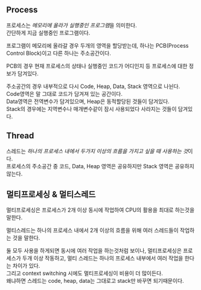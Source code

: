 ## Process

프로세스는 *메모리에 올라가 실행중인 프로그램*을 의미한다.<br>
간단하게 지금 실행중인 프로그램이다.

프로그램이 메모리에 올라갈 경우 두개의 영역을 할당받는데, 하나는 PCB(Process Control Block)이고 다른 하나는 주소공간이다.

PCB의 경우 현재 프로세스의 상태나 실행중인 코드가 어디인지 등 프로세스에 대한 정보가 담겨있다.

주소공간의 경우 내부적으로 다시 Code, Heap, Data, Stack 영역으로 나뉜다.<br>
Code영역은 말 그대로 코드가 담겨져 있는 공간이다.<br>
Data영역은 전역변수가 담겨있으며, Heap은 동적할당된 것들이 담겨있다.<br>
Stack의 경우에는 지역변수나 매개변수같이 잠시 사용되었다 사라지는 것들이 담겨있다.

## Thread

스레드는 *하나의 프로세스 내에서 두가지 이상의 흐름을 가지고 싶을 때 사용하는 것*이다.<br>
프로세스의 주소공간 중 코드, Data, Heap 영역은 공유하지만 Stack 영역은 공유하지 않는다.

## 멀티프로세싱 & 멀티스레드

멀티프로세싱은 프로세스가 2개 이상 동시에 작업하여 CPU의 활용을 최대로 하는것을 말한다.

멀티스레드는 하나의 프로세스 내에서 2개 이상의 흐름을 위해 여러 스레드들이 작업하는 것을 말한다.

둘 모두 사용을 하게되면 동시에 여러 작업을 하는것처럼 보이나, 멀티프로세싱은 프로세스가 두개 이상 작동하고, 멀티 스레드는 하나의 프로세스 내부에서 여러 작업을 한다는 차이가 있다.<br>
그리고 context switching 시에도 멀티프로세싱이 비용이 더 많이든다.<br>
왜냐하면 스레드는 code, heap, data는 그대로고 stack만 바꾸면 되기때문이다.
